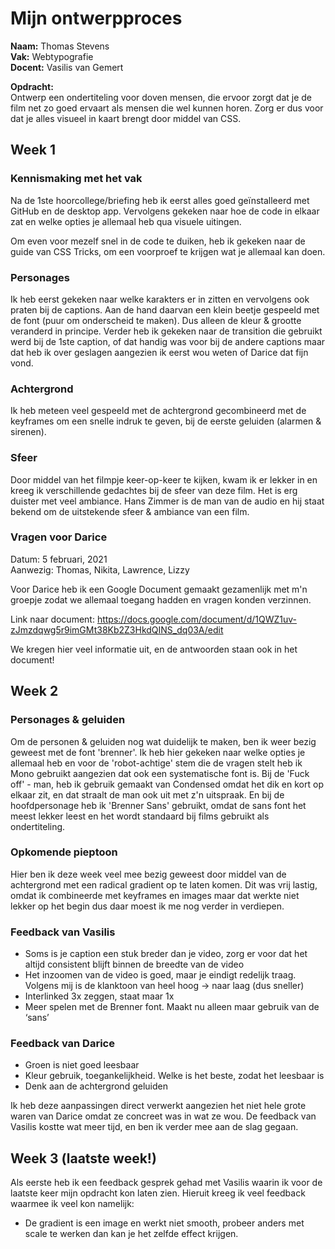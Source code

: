 # Mijn ontwerpproces
<b>Naam:</b> Thomas Stevens <br>
<b>Vak:</b> Webtypografie <br>
<b>Docent:</b> Vasilis van Gemert <br>

<b>Opdracht:</b>         
Ontwerp een ondertiteling voor doven mensen, die ervoor zorgt dat je de film net zo goed ervaart als mensen die wel kunnen horen. Zorg er dus voor dat je alles visueel in kaart brengt door middel van CSS.


## Week 1

### Kennismaking met het vak
Na de 1ste hoorcollege/briefing heb ik eerst alles goed geïnstalleerd met GitHub en de desktop app. Vervolgens gekeken naar hoe de code in elkaar zat en welke opties je allemaal heb qua visuele uitingen.

Om even voor mezelf snel in de code te duiken, heb ik gekeken naar de guide van CSS Tricks, om een voorproef te krijgen wat je allemaal kan doen.

### Personages
Ik heb eerst gekeken naar welke karakters er in zitten en vervolgens ook praten bij de captions. Aan de hand daarvan een klein beetje gespeeld met de font (puur om onderscheid te maken). Dus alleen de kleur & grootte veranderd in principe. Verder heb ik gekeken naar de transition die gebruikt werd bij de 1ste caption, of dat handig was voor bij de andere captions maar dat heb ik over geslagen aangezien ik eerst wou weten of Darice dat fijn vond.

### Achtergrond
Ik heb meteen veel gespeeld met de achtergrond gecombineerd met de keyframes om een snelle indruk te geven, bij de eerste geluiden (alarmen & sirenen).

### Sfeer
Door middel van het filmpje keer-op-keer te kijken, kwam ik er lekker in en kreeg ik verschillende gedachtes bij de sfeer van deze film. Het is erg duister met veel ambiance. Hans Zimmer is de man van de audio en hij staat bekend om de uitstekende sfeer & ambiance van een film.

### Vragen voor Darice
Datum: 5 februari, 2021 <br>
Aanwezig: Thomas, Nikita, Lawrence, Lizzy

Voor Darice heb ik een Google Document gemaakt gezamenlijk met m'n groepje zodat we allemaal toegang hadden en vragen konden verzinnen.

Link naar document: https://docs.google.com/document/d/1QWZ1uv-zJmzdqwg5r9imGMt38Kb2Z3HkdQINS_dq03A/edit

We kregen hier veel informatie uit, en de antwoorden staan ook in het document!


## Week 2

### Personages & geluiden
Om de personen & geluiden nog wat duidelijk te maken, ben ik weer bezig geweest met de font 'brenner'. Ik heb hier gekeken naar welke opties je allemaal heb en voor de 'robot-achtige' stem die de vragen stelt heb ik Mono gebruikt aangezien dat ook een systematische font is. Bij de 'Fuck off' - man, heb ik gebruik gemaakt van Condensed omdat het dik en kort op elkaar zit, en dat straalt de man ook uit met z'n uitspraak. En bij de hoofdpersonage heb ik 'Brenner Sans' gebruikt, omdat de sans font het meest lekker leest en het wordt standaard bij films gebruikt als ondertiteling.

### Opkomende pieptoon
Hier ben ik deze week veel mee bezig geweest door middel van de achtergrond met een radical gradient op te laten komen. Dit was vrij lastig, omdat ik combineerde met keyframes en images maar dat werkte niet lekker op het begin dus daar moest ik me nog verder in verdiepen.

### Feedback van Vasilis
- Soms is je caption een stuk breder dan je video, zorg er voor dat het altijd consistent blijft binnen de breedte van de video
- Het inzoomen van de video is goed, maar je eindigt redelijk traag. Volgens mij is de klanktoon van heel hoog -> naar laag (dus sneller)
- Interlinked 3x zeggen, staat maar 1x
- Meer spelen met de Brenner font. Maakt nu alleen maar gebruik van de ‘sans’

### Feedback van Darice
- Groen is niet goed leesbaar
- Kleur gebruik, toegankelijkheid. Welke is het beste, zodat het leesbaar is
- Denk aan de achtergrond geluiden  

Ik heb deze aanpassingen direct verwerkt aangezien het niet hele grote waren van Darice omdat ze concreet was in wat ze wou. De feedback van Vasilis kostte wat meer tijd, en ben ik verder mee aan de slag gegaan.


## Week 3 (laatste week!)
Als eerste heb ik een feedback gesprek gehad met Vasilis waarin ik voor de laatste keer mijn opdracht kon laten zien. Hieruit kreeg ik veel feedback waarmee ik veel kon namelijk:<br>
- De gradient is een image en werkt niet smooth, probeer anders met scale te werken dan kan je het zelfde effect krijgen.
